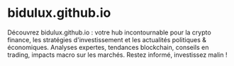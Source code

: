 # bidulux.github.io
Découvrez bidulux.github.io : votre hub incontournable pour la crypto finance, les stratégies d'investissement et les actualités politiques &amp; économiques. Analyses expertes, tendances blockchain, conseils en trading, impacts macro sur les marchés. Restez informé, investissez malin !
